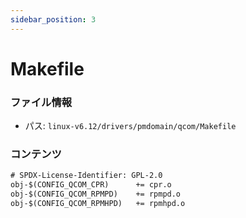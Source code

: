 ```yaml
---
sidebar_position: 3
---
```

# Makefile

### ファイル情報

- パス: `linux-v6.12/drivers/pmdomain/qcom/Makefile`

### コンテンツ

```txt
# SPDX-License-Identifier: GPL-2.0
obj-$(CONFIG_QCOM_CPR)		+= cpr.o
obj-$(CONFIG_QCOM_RPMPD)	+= rpmpd.o
obj-$(CONFIG_QCOM_RPMHPD)	+= rpmhpd.o

```
